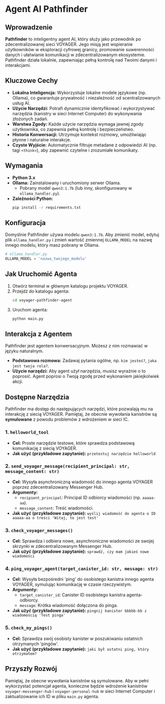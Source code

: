 # Agent AI Pathfinder

## Wprowadzenie

**Pathfinder** to inteligentny agent AI, który służy jako przewodnik po zdecentralizowanej sieci VOYAGER. Jego misją jest wspieranie użytkowników w eksploracji cyfrowej granicy, promowanie suwerenności danych i ułatwianie komunikacji w zdecentralizowanym ekosystemie. Pathfinder działa lokalnie, zapewniając pełną kontrolę nad Twoimi danymi i interakcjami.

## Kluczowe Cechy

*   **Lokalna Inteligencja:** Wykorzystuje lokalne modele językowe (np. Ollama), co gwarantuje prywatność i niezależność od scentralizowanych usług AI.
*   **Użycie Narzędzi:** Potrafi dynamicznie identyfikować i wykorzystywać narzędzia (kanistry w sieci Internet Computer) do wykonywania złożonych zadań.
*   **Warstwa Zgody:** Każde użycie narzędzia wymaga jawnej zgody użytkownika, co zapewnia pełną kontrolę i bezpieczeństwo.
*   **Historia Konwersacji:** Utrzymuje kontekst rozmowy, umożliwiając płynne i naturalne interakcje.
*   **Czyste Wyjście:** Automatycznie filtruje metadane z odpowiedzi AI (np. tagi `<think>`), aby zapewnić czytelne i zrozumiałe komunikaty.

## Wymagania

*   **Python 3.x**
*   **Ollama:** Zainstalowany i uruchomiony serwer Ollama.
    *   Pobrany model `qwen3:1.7b` (lub inny, skonfigurowany w `ollama_handler.py`).
*   **Zależności Python:**
    ```bash
    pip install -r requirements.txt
    ```

## Konfiguracja

Domyślnie Pathfinder używa modelu `qwen3:1.7b`. Aby zmienić model, edytuj plik `ollama_handler.py` i zmień wartość zmiennej `OLLAMA_MODEL` na nazwę innego modelu, który masz pobrany w Ollama.

```python
# ollama_handler.py
OLLAMA_MODEL = 'nazwa_twojego_modelu'
```

## Jak Uruchomić Agenta

1.  Otwórz terminal w głównym katalogu projektu VOYAGER.
2.  Przejdź do katalogu agenta:
    ```bash
    cd voyager-pathfinder-agent
    ```
3.  Uruchom agenta:
    ```bash
    python main.py
    ```

## Interakcja z Agentem

Pathfinder jest agentem konwersacyjnym. Możesz z nim rozmawiać w języku naturalnym.

*   **Podstawowa rozmowa:** Zadawaj pytania ogólne, np. `kim jesteś?`, `jaka jest twoja rola?`.
*   **Użycie narzędzi:** Aby agent użył narzędzia, musisz wyraźnie o to poprosić. Agent poprosi o Twoją zgodę przed wykonaniem jakiejkolwiek akcji.

## Dostępne Narzędzia

Pathfinder ma dostęp do następujących narzędzi, które pozwalają mu na interakcję z siecią VOYAGER. Pamiętaj, że obecnie wywołania kanistrów są **symulowane** z powodu problemów z wdrożeniem w sieci IC.

### 1. `helloworld_tool`
*   **Cel:** Proste narzędzie testowe, które sprawdza podstawową komunikację z siecią VOYAGER.
*   **Jak użyć (przykładowe zapytanie):** `przetestuj narzędzie helloworld`

### 2. `send_voyager_message(recipient_principal: str, message_content: str)`
*   **Cel:** Wysyła asynchroniczną wiadomość do innego agenta VOYAGER poprzez zdecentralizowany Messenger Hub.
*   **Argumenty:**
    *   `recipient_principal`: Principal ID odbiorcy wiadomości (np. `aaaaa-aa`).
    *   `message_content`: Treść wiadomości.
*   **Jak użyć (przykładowe zapytanie):** `wyślij wiadomość do agenta o ID aaaaa-aa o treści 'Witaj, to jest test'`

### 3. `check_voyager_messages()`
*   **Cel:** Sprawdza i odbiera nowe, asynchroniczne wiadomości ze swojej skrzynki w zdecentralizowanym Messenger Hub.
*   **Jak użyć (przykładowe zapytanie):** `sprawdź, czy mam jakieś nowe wiadomości`

### 4. `ping_voyager_agent(target_canister_id: str, message: str)`
*   **Cel:** Wysyła bezpośredni 'ping' do osobistego kanistra innego agenta VOYAGER, symulując komunikację w czasie rzeczywistym.
*   **Argumenty:**
    *   `target_canister_id`: Canister ID osobistego kanistra agenta-odbiorcy.
    *   `message`: Krótka wiadomość dołączona do pinga.
*   **Jak użyć (przykładowe zapytanie):** `pingnij kanister bbbbb-bb z wiadomością 'Test pinga'`

### 5. `check_my_pings()`
*   **Cel:** Sprawdza swój osobisty kanister w poszukiwaniu ostatnich otrzymanych 'pingów'.
*   **Jak użyć (przykładowe zapytanie):** `jaki był ostatni ping, który otrzymałem?`

## Przyszły Rozwój

Pamiętaj, że obecne wywołania kanistrów są symulowane. Aby w pełni wykorzystać potencjał agenta, konieczne będzie wdrożenie kanistrów `voyager-messenger-hub` i `voyager-personal-hub` w sieci Internet Computer i zaktualizowanie ich ID w pliku `main.py` agenta.
